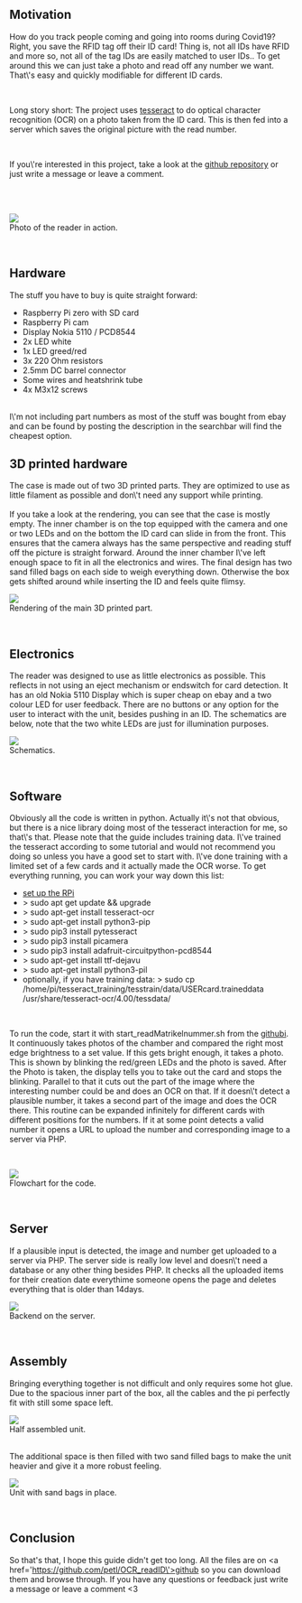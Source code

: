 <p><h2> Motivation </h2> </p>
<p>How do you track people coming and going into rooms during Covid19? Right, you save the RFID tag off their ID card! Thing is, not all IDs have RFID and more so, not all of the tag IDs are easily matched to user IDs.. To get around this we can just take a photo and read off any number we want. That\'s easy and quickly modifiable for different ID cards.  </p><br>
<p>Long story short: The project uses <a href=\'https://github.com/tesseract-ocr/tesseract\'>tesseract</a> to do optical character recognition (OCR) on a photo taken from the ID card. This is then fed into a server which saves the original picture with the read number.</p><br>

<p>If you\'re interested in this project, take a look at the <a href=\'https://github.com/petl/OCR_readID\'>github repository</a> or just write a message or leave a comment. </p><br><br>

<p align=\"right\"><img src=\'https://quiescentcurrent.com/blog/images/post_pic/IMG_20210304_095842_crop.jpg\' width=\'100%\'><br>Photo of the reader in action.</p>  <br />


<p><h2> Hardware </h2> </p>

<p>The stuff you have to buy is quite straight forward:  <br>
 <ul>
  <li>Raspberry Pi zero with SD card</li>
  <li>Raspberry Pi cam </li>
  <li>Display Nokia 5110 / PCD8544 </li>
  <li>2x LED white</li>
  <li>1x LED greed/red</li>
  <li>3x 220 Ohm resistors </li>
  <li>2.5mm DC barrel connector </li>
  <li>Some wires and heatshrink tube</li>
  <li>4x M3x12 screws</li>
</ul> <br>
I\'m not including part numbers as most of the stuff was bought from ebay and can be found by posting the description in the searchbar will find the cheapest option. <br>
</p>

<p><h2> 3D printed hardware </h2> </p>

<p>
The case is made out of two 3D printed parts. They are optimized to use as little filament as possible and don\'t need any support while printing. <br><br>
If you take a look at the rendering, you can see that the case is mostly empty. The inner chamber is on the top equipped with the camera and one or two LEDs and on the bottom the ID card can slide in from the front. This ensures that the camera always has the same perspective and reading stuff off the picture is straight forward. Around the inner chamber I\'ve left enough space to fit in all the electronics and wires. The final design has two sand filled bags on each side to weigh everything down. Otherwise the box gets shifted around while inserting the ID and feels quite flimsy. 

</p>
<p align=\"right\"><img src=\'https://quiescentcurrent.com/blog/images/post_pic/rM_back1.PNG\' width=\'50%\'><br>Rendering of the main 3D printed part. </p>  <br />


<p><h2> Electronics </h2> </p>

<p>
The reader was designed to use as little electronics as possible. This reflects in not using an eject mechanism or endswitch for card detection. It has an old Nokia 5110 Display which is super cheap on ebay and a two colour LED for user feedback. There are no buttons or any option for the user to interact with the unit, besides pushing in an ID. The schematics are below, note that the two white LEDs are just for illumination purposes.
</p>
<p align=\"right\"><img src=\'https://quiescentcurrent.com/blog/images/post_pic/schematics_rM.png\' width=\'100%\'><br>Schematics. </p>  <br />


<p><h2> Software </h2> </p>

<p>
Obviously all the code is written in python. Actually it\'s not that obvious, but there is a nice library doing most of the tesseract interaction for me, so that\'s that. Please note that the guide includes training data. I\'ve trained the tesseract according to some tutorial and would not recommend you doing so unless you have a good set to start with. I\'ve done training with a limited set of a few cards and it actually made the OCR worse. To get everything running, you can work your way down this list: <br>
 <ul>
  <li><a href=\'https://projects.raspberrypi.org/en/projects/raspberry-pi-setting-up\'>set up the RPi</a>  </li>
  <li>> sudo apt get update && upgrade </li>
  <li>> sudo apt-get install tesseract-ocr </li>
  <li>> sudo apt-get install python3-pip </li>
  <li>> sudo pip3 install pytesseract </li>
  <li>> sudo pip3 install picamera </li>
  <li>> sudo pip3 install adafruit-circuitpython-pcd8544 </li>
  <li>> sudo apt-get install ttf-dejavu </li>
  <li>> sudo apt-get install python3-pil </li>
  <li>optionally, if you have training data: > sudo cp /home/pi/tesseract_training/tesstrain/data/USERcard.traineddata  /usr/share/tesseract-ocr/4.00/tessdata/ </li>
</ul> <br>
</p>

<p>To run the code, start it with start_readMatrikelnummer.sh from the <a href=\'https://github.com/petl/OCR_readID/tree/main/RPi\'>githubi</a>.<br>
It continuously takes photos of the chamber and compared the right most edge brightness to a set value. If this gets bright enough, it takes a photo. This is shown by blinking the red/green LEDs and the photo is saved. After the Photo is taken, the display tells you to take out the card and stops the blinking. Parallel to that it cuts out the part of the image where the interesting number could be and does an OCR on that. If it doesn\'t detect a plausible number, it takes a second part of the image and does the OCR there. This routine can be expanded infinitely for different cards with different positions for the numbers. If it at some point detects a valid number it opens a URL to upload the number and corresponding image to a server via PHP. </p><br>


<p align=\"right\"><img src=\'https://quiescentcurrent.com/blog/images/post_pic/Untitled%20Diagram.png\' width=\'50%\'><br>Flowchart for the code. </p>  <br />

<p><h2> Server  </h2> </p>

<p>
If a plausible input is detected, the image and number get uploaded to a server via PHP. The server side is really low level and doesn\'t need a database or any other thing besides PHP. It checks all the uploaded items for their creation date everythime someone opens the page and deletes everything that is older than 14days.
</p>
<p align=\"right\"><img src=\'https://quiescentcurrent.com/blog/images/post_pic/website.jpg\' width=\'100%\'><br>Backend on the server. </p>  <br />

<p><h2> Assembly </h2> </p>

<p>
Bringing everything together is not difficult and only requires some hot glue. Due to the spacious inner part of the box, all the cables and the pi perfectly fit with still some space left. 
</p>
<p align=\"right\"><img src=\'https://quiescentcurrent.com/blog/images/post_pic/IMG_20210207_173126.jpg\' width=\'50%\'><br>Half assembled unit. </p>  <br />
The additional space is then filled with two sand filled bags to make the unit heavier and give it a more robust feeling. <br>
<p align=\"right\"><img src=\'https://quiescentcurrent.com/blog/images/post_pic/IMG_20210209_214921_crop.jpg\' width=\'50%\'><br>Unit with sand bags in place. </p>  <br />


<p><h2> Conclusion </h2> </p>

So that\'s that, I hope this guide didn\'t get too long. All the files are on <a href=\'https://github.com/petl/OCR_readID\'>github</a> so you can download them and browse through. If you have any questions or feedback just write a message or leave a comment <3            
